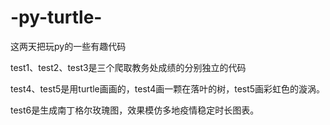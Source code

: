 # -py-turtle-
这两天把玩py的一些有趣代码

test1、test2、test3是三个爬取教务处成绩的分别独立的代码

test4、test5是用turtle画画的，test4画一颗在落叶的树，test5画彩虹色的漩涡。

test6是生成南丁格尔玫瑰图，效果模仿多地疫情稳定时长图表。

